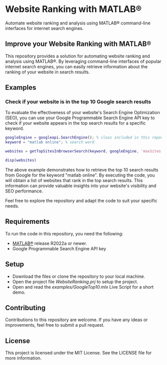 # **Website Ranking with MATLAB®**

Automate website ranking and analysis using MATLAB® command-line interfaces for internet search engines.

## Improve your Website Ranking with MATLAB®

This repository provides a solution for automating website ranking and analysis using MATLAB®. By leveraging command-line interfaces of popular internet search engines, you can easily retrieve information about the ranking of your website in search results.

## Examples

### Check if your website is in the top 10 Google search results

To evaluate the effectiveness of your website's Search Engine Optimization (SEO), you can use your Google Programmable Search Engine API key to check if your website appears in the top search results for a specific keyword.

```matlab
googleEngine = googleapi.SearchEngine(); % class included in this repository
keyword = "matlab online"; % search word

websites = getTopSitesInBrowserSearch(keyword, googleEngine, 'maxSites', 10);

disp(websites)
```
The above example demonstrates how to retrieve the top 10 search results from Google for the keyword "matlab online". By executing the code, you will obtain a list of websites that rank in the top search results. This information can provide valuable insights into your website's visibility and SEO performance.

Feel free to explore the repository and adapt the code to suit your specific needs.

## Requirements

To run the code in this repository, you need the following:

 - [MATLAB®](https://www.mathworks.com/products/matlab.html) release R2022a or newer.
 - Google Programmable Search Engine API key

## Setup 

- Download the files or clone the repository to your local machine.
- Open the project file *WebsiteRanking.prj* to setup the project.
- Open and read the *examples/GoogleTop10.mlx* Live Script for a short demo.

## Contributing

Contributions to this repository are welcome. If you have any ideas or improvements, feel free to submit a pull request.

## License

This project is licensed under the MIT License. See the LICENSE file for more information.